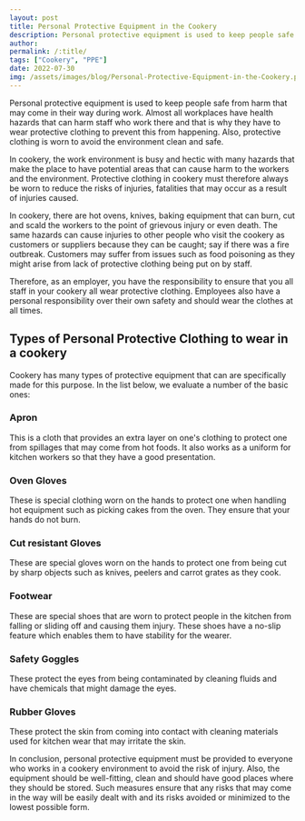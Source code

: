 ```yaml
---
layout: post
title: Personal Protective Equipment in the Cookery
description: Personal protective equipment is used to keep people safe from harm that may come in their way during work.
author: 
permalink: /:title/
tags: ["Cookery", "PPE"]
date: 2022-07-30
img: /assets/images/blog/Personal-Protective-Equipment-in-the-Cookery.png
---
```

 
Personal protective equipment is used to keep people safe from harm that may come in their way during work. Almost all workplaces have health hazards that can harm staff who work there and that is why they have to wear protective clothing to prevent this from happening. Also, protective clothing is worn to avoid the environment clean and safe.

In cookery, the work environment is busy and hectic with many hazards that make the place to have potential areas that can cause harm to the workers and the environment. Protective clothing in cookery must therefore always be worn to reduce the risks of injuries, fatalities that may occur as a result of injuries caused. 



In cookery, there are hot ovens, knives, baking equipment that can burn, cut and scald the workers to the point of grievous injury or even death. The same hazards can cause injuries to other people who visit the cookery as customers or suppliers because they can be caught; say if there was a fire outbreak. Customers may suffer from issues such as food poisoning as they might arise from lack of protective clothing being put on by staff.

Therefore, as an employer, you have the responsibility to ensure that you all staff in your cookery all wear protective clothing. Employees also have a personal responsibility over their own safety and should wear the clothes at all times. 


## Types of Personal Protective Clothing to wear in a cookery



Cookery has many types of protective equipment that can are specifically made for this purpose. In the list below, we evaluate a number of the basic ones:


### Apron
This is a cloth that provides an extra layer on one's clothing to protect one from spillages that may come from hot foods. It also works as a uniform for kitchen workers so that they have a good presentation.


###  Oven Gloves 
These is special clothing worn on the hands to protect one when handling hot equipment such as picking cakes from the oven. They ensure that your hands do not burn.


### Cut resistant Gloves
These are special gloves worn on the hands to protect one from being cut by sharp objects such as knives, peelers and carrot grates as they cook.


### Footwear
These are special shoes that are worn to protect people in the kitchen from falling or sliding off and causing them injury. These shoes have a no-slip feature which enables them to have stability for the wearer.


### Safety Goggles
These protect the eyes from being contaminated by cleaning fluids and have chemicals that might damage the eyes.


### Rubber Gloves
These protect the skin from coming into contact with cleaning materials used for kitchen wear that may irritate the skin.


In conclusion, personal protective equipment must be provided to everyone who works in a cookery environment to avoid the risk of injury. Also, the equipment should be well-fitting, clean and should have good places where they should be stored. Such measures ensure that any risks that may come in the way will be easily dealt with and its risks avoided or minimized to the lowest possible form.
